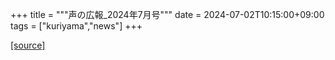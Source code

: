 +++
title = """声の広報_2024年7月号"""
date = 2024-07-02T10:15:00+09:00
tags = ["kuriyama","news"]
+++


[[source]](https://www.town.kuriyama.hokkaido.jp/site/koho/27752.html)
